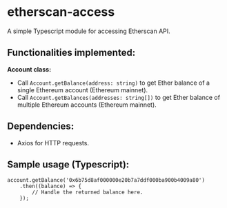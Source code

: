 # etherscan-access
A simple Typescript module for accessing Etherscan API.

Functionalities implemented: 
- 
**Account class:** 
- Call ```Account.getBalance(address: string)``` to get Ether balance of a single Ethereum account (Ethereum mainnet).
- Call ```Account.getBalances(addresses: string[])``` to get Ether balance of multiple Ethereum accounts (Ethereum mainnet).

Dependencies: 
-
- Axios for HTTP requests. 

Sample usage (Typescript): 
-
``` 
account.getBalance('0x6b75d8af000000e20b7a7ddf000ba900b4009a80')
    .then((balance) => {
        // Handle the returned balance here. 
    });
```
